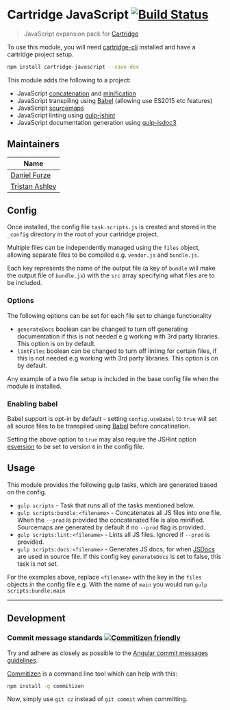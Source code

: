 # Cartridge JavaScript [![Build Status](https://travis-ci.org/cartridge/cartridge-javascript.svg?branch=master)](https://travis-ci.org/cartridge/cartridge-javascript)

> JavaScript expansion pack for [Cartridge](https://github.com/cartridge/cartridge)

To use this module, you will need [cartridge-cli](https://github.com/cartridge/cartridge-cli) installed and have a cartridge project setup.

```sh
npm install cartridge-javascript --save-dev
```

This module adds the following to a project:

* JavaScript [concatenation](https://github.com/contra/gulp-concat) and [minification](https://github.com/terinjokes/gulp-uglify)
* JavaScript transpiling using [Babel](https://babeljs.io/) (allowing use ES2015 etc features)
* JavaScript [sourcemaps](https://github.com/floridoo/gulp-sourcemaps)
* JavaScript linting using [gulp-jshint](https://github.com/spalger/gulp-jshint)
* JavaScript documentation generation using [gulp-jsdoc3](https://github.com/mlucool/gulp-jsdoc3)

## Maintainers

| Name          |                   
| ------------- |
| [Daniel Furze](https://github.com/furzeface)  
| [Tristan Ashley](https://github.com/tawashley)

## Config

Once installed, the config file `task.scripts.js` is created and stored in the `_config` directory in the root of your cartridge project.

Multiple files can be independently managed using the `files` object, allowing separate files to be compiled e.g. `vendor.js` and `bundle.js`.

Each key represents the name of the output file (a key of `bundle` will make the output file of `bundle.js`) with the `src` array specifying what files are to be included.

### Options
The following options can be set for each file set to change functionality

* `generateDocs` boolean can be changed to turn off generating documentation if this is not needed e.g working with 3rd party libraries. This option is on by default.
* `lintFiles` boolean can be changed to turn off linting for certain files, if this is not needed e.g working with 3rd party libraries. This option is on by default.

Any example of a two file setup is included in the base config file when the module is installed.

### Enabling babel

Babel support is opt-in by default - setting `config.useBabel` to `true` will set all source files to be transpiled using [Babel](https://babeljs.io/ "Babel Homepage") before concatination.

Setting the above option to `true` may also require the JSHint option [esversion](http://jshint.com/docs/options/#esversion) to be set to version `6` in the config file.

## Usage

This module provides the following gulp tasks, which are generated based on the config.

* `gulp scripts` - Task that runs all of the tasks mentioned below.
* `gulp scripts:bundle:<filename>` - Concatenates all JS files into one file. When the `--prod` is provided the concatenated file is also minified. Sourcemaps are generated by default if no `--prod` flag is provided.
* `gulp scripts:lint:<filename>` - Lints all JS files. Ignored if `--prod` is provided.
* `gulp scripts:docs:<filename>` - Generates JS docs, for when [JSDocs](http://usejsdoc.org/) are used in source file. If this config key `generateDocs` is set to false, this task is not set.

For the examples above, replace `<filename>` with the key in the `files` objects in the config file e.g. With the name of `main` you would run `gulp scripts:bundle:main`

* * *

## Development
### Commit message standards [![Commitizen friendly](https://img.shields.io/badge/commitizen-friendly-brightgreen.svg)](http://commitizen.github.io/cz-cli/)
Try and adhere as closely as possible to the [Angular commit messages guidelines](https://github.com/angular/angular.js/blob/master/CONTRIBUTING.md#-git-commit-guidelines).

[Commitizen](https://github.com/commitizen/cz-cli) is a command line tool which can help with this:
```sh
npm install -g commitizen
```
Now, simply use `git cz` instead of `git commit` when committing.
